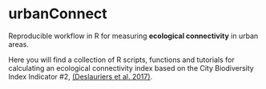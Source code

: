 # urbanConnect
Reproducible workflow in R for measuring **ecological connectivity** in urban areas. 

Here you will find a collection of R scripts, functions and tutorials for calculating an ecological connectivity index based on the City Biodiversity Index Indicator #2, [(Deslauriers et al. 2017)](https://www.sciencedirect.com/science/article/pii/S1470160X17300912).


